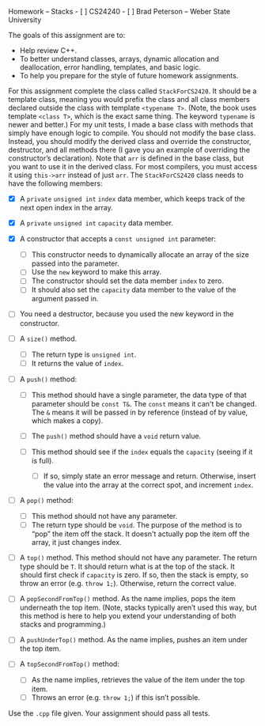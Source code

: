 Homework – Stacks - [ ] CS24240 - [ ] Brad Peterson – Weber State University

The goals of this assignment are to:

- Help review C++.
- To better understand classes, arrays, dynamic allocation and deallocation,
  error handling, templates, and basic logic.
- To help you prepare for the style of future homework assignments.

For this assignment complete the class called `StackForCS2420`. It should be a
template class, meaning you would prefix the class and all class members
declared outside the class with template `<typename T>`. (Note, the book uses
template `<class T>`, which is the exact same thing. The keyword `typename` is
newer and better.) For my unit tests, I made a base class with methods that
simply have enough logic to compile. You should not modify the base class.
Instead, you should modify the derived class and override the constructor,
destructor, and all methods there (I gave you an example of overriding the
constructor’s declaration). Note that `arr` is defined in the base class, but
you want to use it in the derived class. For most compilers, you must access it
using `this->arr` instead of just `arr`. The `StackForCS2420` class needs to
have the following members:

- [x] A `private` `unsigned int` `index` data member, which keeps track of the
      next open index in the array.

- [x] A `private` `unsigned int` `capacity` data member.

- [x] A constructor that accepts a `const unsigned int` parameter:

  - [ ] This constructor needs to dynamically allocate an array of the size
        passed into the parameter.
  - [ ] Use the `new` keyword to make this array.
  - [ ] The constructor should set the data member `index` to zero.
  - [ ] It should also set the `capacity` data member to the value of the
        argument passed in.

- [ ] You need a destructor, because you used the new keyword in the
      constructor.

- [ ] A `size()` method.

  - [ ] The return type is `unsigned int`.
  - [ ] It returns the value of `index`.

- [ ] A `push()` method:

  - [ ] This method should have a single parameter, the data type of that
        parameter should be `const T&`. The `const` means it can't be changed.
        The `&` means it will be passed in by reference (instead of by value,
        which makes a copy).
  - [ ] The `push()` method should have a `void` return value.
  - [ ] This method should see if the `index` equals the `capacity` (seeing if
        it is full).

    - [ ] If so, simply state an error message and return. Otherwise, insert the
          value into the array at the correct spot, and increment `index`.

- [ ] A `pop()` method:

  - [ ] This method should not have any parameter.
  - [ ] The return type should be `void`. The purpose of the method is to “pop”
        the item off the stack. It doesn't actually pop the item off the array,
        it just changes index.

- [ ] A `top()` method. This method should not have any parameter. The return
      type should be `T`. It should return what is at the top of the stack. It
      should first check if `capacity` is zero. If so, then the stack is empty,
      so throw an error (e.g. `throw 1;`). Otherwise, return the correct value.

- [ ] A `popSecondFromTop()` method. As the name implies, pops the item
      underneath the top item. (Note, stacks typically aren’t used this way, but
      this method is here to help you extend your understanding of both stacks
      and programming.)

- [ ] A `pushUnderTop()` method. As the name implies, pushes an item under the
      top item.

- [ ] A `topSecondFromTop()` method:

  - [ ] As the name implies, retrieves the value of the item under the top item.
  - [ ] Throws an error (e.g. `throw 1;`) if this isn’t possible.

Use the `.cpp` file given. Your assignment should pass all tests.
